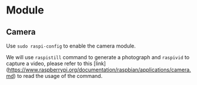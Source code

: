 # Module

## Camera

Use `sudo raspi-config` to enable the camera module.

We will use `raspistill` command to generate a photograph and `raspivid` to capture a video, please refer to this [link] 
(https://www.raspberrypi.org/documentation/raspbian/applications/camera.md) to read the usage of the command.

